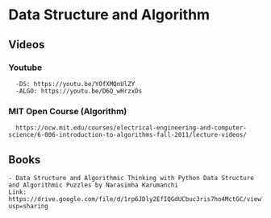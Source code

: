 # Data Structure and Algorithm
## Videos
### Youtube
      -DS: https://youtu.be/YOfXMQnUlZY
      -ALGO: https://youtu.be/D6Q_wHrzxDs
### MIT Open Course (Algorithm)
      https://ocw.mit.edu/courses/electrical-engineering-and-computer-science/6-006-introduction-to-algorithms-fall-2011/lecture-videos/
      

## Books
    - Data Structure and Algorithmic Thinking with Python Data Structure and Algorithmic Puzzles by Narasimha Karumanchi
    Link: https://drive.google.com/file/d/1rp6JDly2EfIQGdUCbuc3ris7ho4MctGC/view?usp=sharing
 
